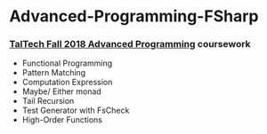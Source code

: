 # Advanced-Programming-FSharp

### [TalTech Fall 2018 Advanced Programming](https://courses.cs.ttu.ee/pages/ITT8060) coursework

* Functional Programming
* Pattern Matching
* Computation Expression
* Maybe/ Either monad
* Tail Recursion
* Test Generator with FsCheck
* High-Order Functions
